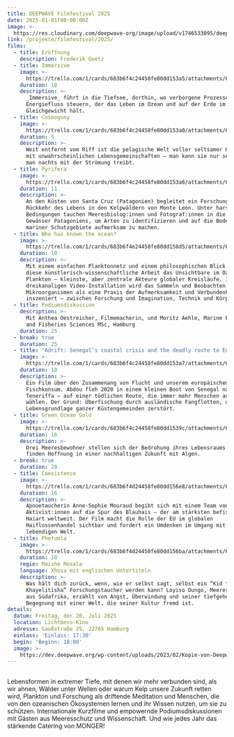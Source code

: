 ```yaml
---
title: DEEPWAVE Filmfestival 2025
date: 2025-01-01T00:00:00Z
image: >-
  https://res.cloudinary.com/deepwave-org/image/upload/v1746533095/deepwave.org/DEEPWAVE_Filmfestival_2024-min_wkarnl.png
link: /projekte/filmfestival/2025/
films:
  - title: Eröffnung
    description: Frederik Goetz
  - title: Immersive
    image: >-
      https://trello.com/1/cards/683b6f4c24458fe80dd153a5/attachments/683b6f4d24458fe80dd155be/download/Screenshot_2025-05-31_141202.png
    duration: 18
    description: >-
      _Immersive_ führt in die Tiefsee, dorthin, wo verborgene Prozesse den
      Energiefluss steuern, der das Leben im Ozean und auf der Erde im
      Gleichgewicht hält. 
  - title: Cosmogony
    image: >-
      https://trello.com/1/cards/683b6f4c24458fe80dd153a0/attachments/683b6f4d24458fe80dd155b4/download/Screenshot_2025-05-31_143255.png
    duration: 5
    description: >-
      Weit entfernt vom Riff ist die pelagische Welt voller seltsamer Kreaturen
      mit unwahrscheinlichen Lebensgemeinschaften – man kann sie nur sehen, wenn
      man nachts mit der Strömung treibt.
  - title: Pyrifera
    image: >-
      https://trello.com/1/cards/683b6f4c24458fe80dd153a6/attachments/683b6f4d24458fe80dd155c7/download/_LMR1768-1_copia.jpg
    duration: 11
    description: >-
      An den Küsten von Santa Cruz (Patagonien) begleitet ein Forschungsteam die
      Rückkehr des Lebens in den Kelpwäldern von Monte León. Unter harschen
      Bedingungen tauchen Meeresbiolog:innen und Fotograf:innen in die kalten
      Gewässer Patagoniens, um Arten zu identifizieren und auf die Bedeutung
      mariner Schutzgebiete aufmerksam zu machen.
  - title: Who has known the ocean?
    image: >-
      https://trello.com/1/cards/683b6f4e24458fe80dd158d5/attachments/683b6f4e24458fe80dd1595b/download/Screenshot_2025-05-31_160856.png
    duration: 10
    description: >-
      Mit einem einfachen Planktonnetz und einem philosophischen Blick erkundet
      diese künstlerisch-wissenschaftliche Arbeit das Unsichtbare im Ozean:
      Plankton – kleinste, aber zentrale Akteure globaler Kreisläufe. In einer
      dreikanaligen Video-Installation wird das Sammeln und Beobachten dieser
      Mikroorganismen als eine Praxis der Aufmerksamkeit und Verbundenheit
      inszeniert – zwischen Forschung und Imagination, Technik und Körper.
  - title: Podiumsdiskussion
    description: >-
      Mit Anthea Oestreicher, Filmemacherin, und Moritz Aehle, Marine Ecosystem
      and Fisheries Sciences MSc, Hamburg 
    duration: 25
  - break: true
    duration: 25
  - title: 'Adrift: Senegal’s coastal crisis and the deadly route to Europe'
    image: >-
      https://trello.com/1/cards/683b6f4c24458fe80dd153a7/attachments/683b6f4d24458fe80dd155d3/download/SEN24R7166.webp
    duration: 10
    description: >-
      Ein Film über den Zusammenang von Flucht und unserem europäischem
      Fischkonsum. Abdou floh 2020 in einem kleinen Boot von Senegal nach
      Teneriffa – auf einer tödlichen Route, die immer mehr Menschen aus Not
      wählen. Der Grund: Überfischung durch ausländische Fangflotten, die die
      Lebensgrundlage ganzer Küstengemeinden zerstört. 
  - title: Green Ocean Gold
    image: >-
      https://trello.com/1/cards/683b6f4c24458fe80dd1539c/attachments/683b6f4d24458fe80dd155ab/download/Screenshot_2025-05-31_162828.png
    duration: 16
    description: >-
      Drei Meeresbewohner stellen sich der Bedrohung ihres Lebensraums – und
      finden Hoffnung in einer nachhaltigen Zukunft mit Algen.
  - break: true
    duration: 20
  - title: Coexistence
    image: >-
      https://trello.com/1/cards/683b6f4d24458fe80dd156e8/attachments/683b6f4e24458fe80dd15816/download/Screenshot_2025-05-31_161917.png
    duration: 16
    description: >-
      Apnoetaucherin Anne-Sophie Mouraud begibt sich mit einem Team von
      Aktivist:innen auf die Spur des Blauhais – der am stärksten befischten
      Haiart weltweit. Der Film macht die Rolle der EU im globalen
      Haiflossenhandel sichtbar und fordert ein Umdenken im Umgang mit der
      lebendigen Welt.
  - title: Phefumla
    image: >-
      https://trello.com/1/cards/683b6f4d24458fe80dd156ba/attachments/683b6f4e24458fe80dd15808/download/Phefumla_Copyright_NEWF-Congress.jpg
    duration: 10
    regie: Maishe Mosala
    language: Xhosa mit englischen Untertiteln
    description: >-
      Was hält dich zurück, wenn, wie er selbst sagt, selbst ein “Kid from
      Khayelitisha” Forschungstaucher werden kann? Loyiso Dungo, Meeresbiologe
      aus Südafrika, erzählt von Angst, Überwindung und seiner tiefgehenden
      Begegnung mit einer Welt, die seiner Kultur fremd ist.
details:
  datum: Freitag, der 20. Juli 2025
  location: Lichtmess-Kino
  adresse: Gaußstraße 25, 22765 Hamburg
  einlass: 'Einlass: 17:30'
  begin: 'Beginn: 18:00'
  image: >-
    https://dev.deepwave.org/wp-content/uploads/2023/02/Kopie-von-Deepwave_FilmFest_HH__FotoJQuast_469-1280x854.jpg
---
```

##

Lebensformen in extremer Tiefe, mit denen wir mehr verbunden sind, als wir ahnen, Wälder unter Wellen oder warum Kelp unsere Zukunft retten wird, Plankton und Forschung als driftende Meditation und Menschen, die von den ozeanischen Ökosystemen lernen und ihr Wissen nutzen, um sie zu schützen. Internationale Kurzfilme und empowernde Podiumsdiskussionen mit Gästen aus Meeresschutz und Wissenschaft. Und wie jedes Jahr das stärkende Catering von MONGER!